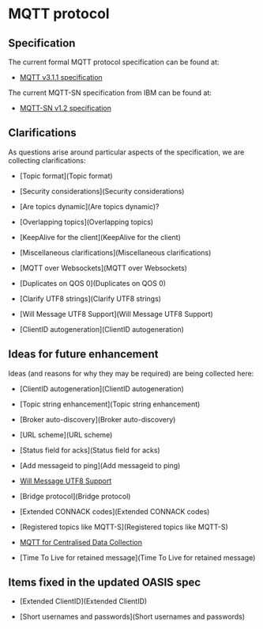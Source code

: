 # MQTT protocol

## Specification
The current formal MQTT protocol specification can be found at:

*  [MQTT v3.1.1 specification](http://docs.oasis-open.org/mqtt/mqtt/v3.1.1/mqtt-v3.1.1.html)

The current MQTT-SN specification from IBM can be found at:

* [MQTT-SN v1.2 specification](http://mqtt.org/new/wp-content/uploads/2009/06/MQTT-SN_spec_v1.2.pdf)

## Clarifications

As questions arise around particular aspects of the specification, we are collecting clarifications:

*  [Topic format](Topic format)

*  [Security considerations](Security considerations)

*  [Are topics dynamic](Are topics dynamic)?

*  [Overlapping topics](Overlapping topics)

*  [KeepAlive for the client](KeepAlive for the client)

*  [Miscellaneous clarifications](Miscellaneous clarifications)

*  [MQTT over Websockets](MQTT over Websockets)

*  [Duplicates on QOS 0](Duplicates on QOS 0)

*  [Clarify UTF8 strings](Clarify UTF8 strings)

*  [Will Message UTF8 Support](Will Message UTF8 Support)

*  [ClientID autogeneration](ClientID autogeneration)

## Ideas for future enhancement

Ideas (and reasons for why they may be required) are being collected here:

*  [ClientID autogeneration](ClientID autogeneration)

*  [Topic string enhancement](Topic string enhancement)

*  [Broker auto-discovery](Broker auto-discovery)

*  [URL scheme](URL scheme)

*  [Status field for acks](Status field for acks)

*  [Add messageid to ping](Add messageid to ping)

*  [Will Message UTF8 Support](https://github.com/mqtt/mqtt.github.io/wiki/will_message_utf8_support)

*  [Bridge protocol](Bridge protocol)

*  [Extended CONNACK codes](Extended CONNACK codes)

*  [Registered topics like MQTT-S](Registered topics like MQTT-S)

*  [MQTT for Centralised Data Collection](http://mqtt.org/wiki/lib/exe/fetch.php/cloud.pdf )

*  [Time To Live for retained message](Time To Live for retained message)
## Items fixed in the updated OASIS spec

*  [Extended ClientID](Extended ClientID)

*  [Short usernames and passwords](Short usernames and passwords)
